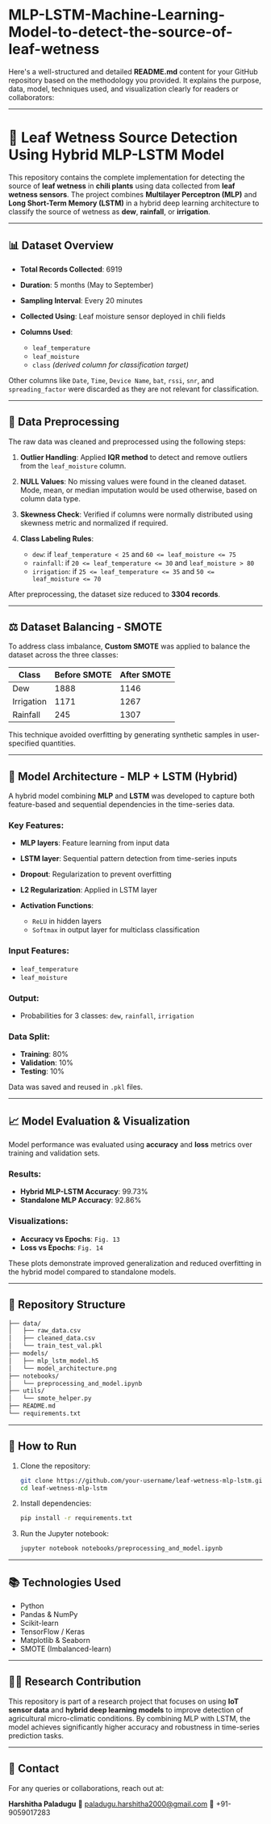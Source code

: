# MLP-LSTM-Machine-Learning-Model-to-detect-the-source-of-leaf-wetness
Here's a well-structured and detailed **README.md** content for your GitHub repository based on the methodology you provided. It explains the purpose, data, model, techniques used, and visualization clearly for readers or collaborators:

---

# 🌿 Leaf Wetness Source Detection Using Hybrid MLP-LSTM Model

This repository contains the complete implementation for detecting the source of **leaf wetness** in **chili plants** using data collected from **leaf wetness sensors**. The project combines **Multilayer Perceptron (MLP)** and **Long Short-Term Memory (LSTM)** in a hybrid deep learning architecture to classify the source of wetness as **dew**, **rainfall**, or **irrigation**.

---

## 📊 Dataset Overview

* **Total Records Collected**: 6919
* **Duration**: 5 months (May to September)
* **Sampling Interval**: Every 20 minutes
* **Collected Using**: Leaf moisture sensor deployed in chili fields
* **Columns Used**:

  * `leaf_temperature`
  * `leaf_moisture`
  * `class` *(derived column for classification target)*

Other columns like `Date`, `Time`, `Device Name`, `bat`, `rssi`, `snr`, and `spreading_factor` were discarded as they are not relevant for classification.

---

## 🧹 Data Preprocessing

The raw data was cleaned and preprocessed using the following steps:

1. **Outlier Handling**:
   Applied **IQR method** to detect and remove outliers from the `leaf_moisture` column.

2. **NULL Values**:
   No missing values were found in the cleaned dataset. Mode, mean, or median imputation would be used otherwise, based on column data type.

3. **Skewness Check**:
   Verified if columns were normally distributed using skewness metric and normalized if required.

4. **Class Labeling Rules**:

   * `dew`: if `leaf_temperature < 25` and `60 <= leaf_moisture <= 75`
   * `rainfall`: if `20 <= leaf_temperature <= 30` and `leaf_moisture > 80`
   * `irrigation`: if `25 <= leaf_temperature <= 35` and `50 <= leaf_moisture <= 70`

After preprocessing, the dataset size reduced to **3304 records**.

---

## ⚖️ Dataset Balancing - SMOTE

To address class imbalance, **Custom SMOTE** was applied to balance the dataset across the three classes:

| Class      | Before SMOTE | After SMOTE |
| ---------- | ------------ | ----------- |
| Dew        | 1888         | 1146        |
| Irrigation | 1171         | 1267        |
| Rainfall   | 245          | 1307        |

This technique avoided overfitting by generating synthetic samples in user-specified quantities.

---

## 🧠 Model Architecture - MLP + LSTM (Hybrid)

A hybrid model combining **MLP** and **LSTM** was developed to capture both feature-based and sequential dependencies in the time-series data.

### Key Features:

* **MLP layers**: Feature learning from input data
* **LSTM layer**: Sequential pattern detection from time-series inputs
* **Dropout**: Regularization to prevent overfitting
* **L2 Regularization**: Applied in LSTM layer
* **Activation Functions**:

  * `ReLU` in hidden layers
  * `Softmax` in output layer for multiclass classification

### Input Features:

* `leaf_temperature`
* `leaf_moisture`

### Output:

* Probabilities for 3 classes: `dew`, `rainfall`, `irrigation`

### Data Split:

* **Training**: 80%
* **Validation**: 10%
* **Testing**: 10%

Data was saved and reused in `.pkl` files.

---

## 📈 Model Evaluation & Visualization

Model performance was evaluated using **accuracy** and **loss** metrics over training and validation sets.

### Results:

* **Hybrid MLP-LSTM Accuracy**: 99.73%
* **Standalone MLP Accuracy**: 92.86%

### Visualizations:

* **Accuracy vs Epochs**: `Fig. 13`
* **Loss vs Epochs**: `Fig. 14`

These plots demonstrate improved generalization and reduced overfitting in the hybrid model compared to standalone models.

---

## 📁 Repository Structure

```bash
├── data/
│   ├── raw_data.csv
│   ├── cleaned_data.csv
│   └── train_test_val.pkl
├── models/
│   ├── mlp_lstm_model.h5
│   └── model_architecture.png
├── notebooks/
│   └── preprocessing_and_model.ipynb
├── utils/
│   └── smote_helper.py
├── README.md
└── requirements.txt
```

---

## 🚀 How to Run

1. Clone the repository:

   ```bash
   git clone https://github.com/your-username/leaf-wetness-mlp-lstm.git
   cd leaf-wetness-mlp-lstm
   ```

2. Install dependencies:

   ```bash
   pip install -r requirements.txt
   ```

3. Run the Jupyter notebook:

   ```bash
   jupyter notebook notebooks/preprocessing_and_model.ipynb
   ```

---

## 📚 Technologies Used

* Python
* Pandas & NumPy
* Scikit-learn
* TensorFlow / Keras
* Matplotlib & Seaborn
* SMOTE (Imbalanced-learn)

---

## 👩‍🔬 Research Contribution

This repository is part of a research project that focuses on using **IoT sensor data** and **hybrid deep learning models** to improve detection of agricultural micro-climatic conditions. By combining MLP with LSTM, the model achieves significantly higher accuracy and robustness in time-series prediction tasks.

---

## 📩 Contact

For any queries or collaborations, reach out at:

**Harshitha Paladugu**
📧 [paladugu.harshitha2000@gmail.com](mailto:paladugu.harshitha2000@gmail.com)
📱 +91-9059017283
